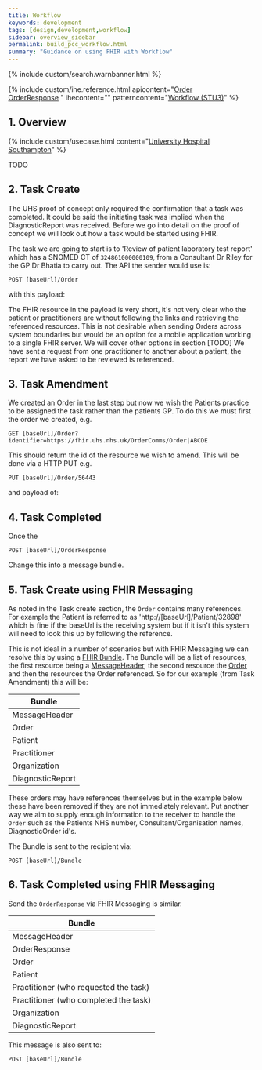 ```yaml
---
title: Workflow
keywords: development
tags: [design,development,workflow]
sidebar: overview_sidebar
permalink: build_pcc_workflow.html
summary: "Guidance on using FHIR with Workflow"
---
```


{% include custom/search.warnbanner.html %}

{% include custom/ihe.reference.html apicontent="[Order](api_diagnostics_order.html) <br> [OrderResponse](api_diagnostics_orderresponse.html) " ihecontent="" patterncontent="[Workflow (STU3)](https://www.hl7.org/fhir/workflow-module.html)" %}

## 1. Overview ##

{% include custom/usecase.html content="[University Hospital Southampton](engage_poc_uhscc.html)" %}

TODO

## 2. Task Create ##

The UHS proof of concept only required the confirmation that a task was completed. It could be said the initiating task was implied when the DiagnosticReport was received. Before we go into detail on the proof of concept we will look out how a task would be started using FHIR.

The task we are going to start is to 'Review of patient laboratory test report' which has a SNOMED CT of `324861000000109`, from a Consultant Dr Riley for the GP Dr Bhatia to carry out. The API the sender would use is:

```
POST [baseUrl]/Order
```

with this payload:

<script src="https://gist.github.com/KevinMayfield/f9e19566b9e4ad6e577f973d75b35c3c.js"></script>

The FHIR resource in the payload is very short, it's not very clear who the patient or practitioners are without following the links and retrieving the referenced resources. This is not desirable when sending Orders across system boundaries but would be an option for a mobile application working to a single FHIR server. We will cover other options in section [TODO]
We have sent a request from one practitioner to another about a patient, the report we have asked to be reviewed is referenced.

## 3. Task Amendment ##

We created an Order in the last step but now we wish the Patients practice to be assigned the task rather than the patients GP. To do this we must first the order we created, e.g.

```
GET [baseUrl]/Order?identifier=https://fhir.uhs.nhs.uk/OrderComms/Order|ABCDE
```

This should return the id of the resource we wish to amend. This will be done via a HTTP PUT e.g.

```
PUT [baseUrl]/Order/56443
```

and payload of:

<script src="https://gist.github.com/KevinMayfield/7cda2922f9aa182c4df6564cdc8ab575.js"></script>


## 4. Task Completed ##

Once the

```
POST [baseUrl]/OrderResponse
```

<script src="https://gist.github.com/KevinMayfield/4e8d70f2638fe79f6de4602e3e0b400b.js"></script>


Change this into a message bundle.
<!--
<script src="https://gist.github.com/KevinMayfield/5ce742eb62ab167657320d0579cfd127.js"></script>
-->
## 5. Task Create using FHIR Messaging ##

As noted in the Task create section, the `Order` contains many references. For example the Patient is referred to as 'http://[baseUrl]/Patient/32898' which is fine if the baseUrl is the receiving system but if it isn't this system will need to look this up by following the reference.

This is not ideal in a number of scenarios but with FHIR Messaging we can resolve this by using a [FHIR Bundle](http://hl7.org/fhir/dstu2/bundle.html). The Bundle will be a list of resources, the first resource being a [MessageHeader](http://hl7.org/fhir/dstu2/messageheader.html), the second resource the [Order](http://hl7.org/fhir/dstu2/order.html) and then the resources the Order referenced. So for our example (from Task Amendment) this will be:

| Bundle |
|--------|
| MessageHeader |
| Order |
| Patient |
| Practitioner |
| Organization |
| DiagnosticReport |

These orders may have references themselves but in the example below these have been removed if they are not immediately relevant. Put another way we aim to supply enough information to the receiver to handle the `Order` such as the Patients NHS number, Consultant/Organisation names, DiagnosticOrder id's.

The Bundle is sent to the recipient via:

```
POST [baseUrl]/Bundle
```

<script src="https://gist.github.com/KevinMayfield/2bd323a9b25e7a2fe97cfb27a46ebf58.js"></script>

## 6. Task Completed using FHIR Messaging ##

Send the `OrderResponse` via FHIR Messaging is similar.

| Bundle |
|--------|
| MessageHeader |
| OrderResponse |
| Order |
| Patient |
| Practitioner (who requested the task) |
| Practitioner (who completed the task) |
| Organization |
| DiagnosticReport |

This message is also sent to:

```
POST [baseUrl]/Bundle
```

<script src="https://gist.github.com/KevinMayfield/469b22b8b8440150158157f3dbc0db17.js"></script>
